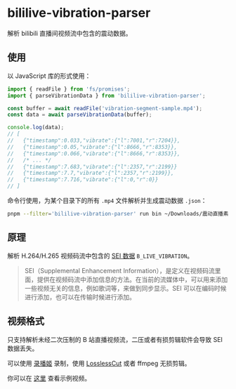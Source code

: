 # bililive-vibration-parser

解析 bilibili 直播间视频流中包含的震动数据。

## 使用

以 JavaScript 库的形式使用：

```javascript
import { readFile } from 'fs/promises';
import { parseVibrationData } from 'bililive-vibration-parser';

const buffer = await readFile('vibration-segment-sample.mp4');
const data = await parseVibrationData(buffer);

console.log(data);
// [
//   {"timestamp":0.033,"vibrate":{"l":7001,"r":7204}},
//   {"timestamp":0.05,"vibrate":{"l":8666,"r":8353}},
//   {"timestamp":0.066,"vibrate":{"l":8666,"r":8353}},
//   /* ... */
//   {"timestamp":7.683,"vibrate":{"l":2357,"r":2199}}
//   {"timestamp":7.7,"vibrate":{"l":2357,"r":2199}},
//   {"timestamp":7.716,"vibrate":{"l":0,"r":0}}
// ]
```

命令行使用，为某个目录下的所有 `.mp4` 文件解析并生成震动数据 `.json`：

```bash
pnpm --filter='bililive-vibration-parser' run bin ~/Downloads/震动直播素材
```

## 原理

解析 H.264/H.265 视频码流中包含的 [SEI 数据](https://www.rtcdeveloper.cn/cn/community/blog/18970) `B_LIVE_VIBRATION`。

> SEI（Supplemental Enhancement Information），是定义在视频码流里面，提供在视频码流中添加信息的方法。在当前的流媒体中，可以用来添加一些视频无关的信息，例如歌词等，来做到同步显示。SEI 可以在编码时候进行添加，也可以在传输时候进行添加。

## 视频格式

只支持解析未经二次压制的 B 站直播视频流，二压或者有损剪辑软件会导致 SEI 数据丢失。

可以使用 [录播姬](https://rec.danmuji.org) 录制，使用 [LosslessCut](https://mifi.no/losslesscut) 或者 ffmpeg 无损剪辑。

你可以在 [这里](https://github.com/meowersme/bililive-vibration/tree/main/packages/player/public) 查看示例视频。
